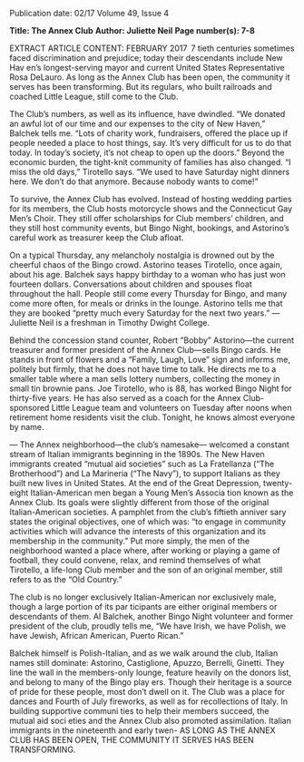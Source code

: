 Publication date: 02/17
Volume 49, Issue 4

**Title: The Annex Club**
**Author: Juliette Neil**
**Page number(s): 7-8**

EXTRACT ARTICLE CONTENT:
FEBRUARY 2017
 7
tieth centuries sometimes faced discrimination and 
prejudice; today their descendants include New Hav­
en’s longest-serving mayor and current United States 
Representative Rosa DeLauro. As long as the Annex 
Club has been open, the community it serves has been 
transforming. But its regulars, who built railroads and 
coached Little League, still come to the Club.


The Club’s numbers, as well as its influence, have 
dwindled. “We donated an awful lot of our time and 
our expenses to the city of New Haven,” Balchek tells 
me. “Lots of charity work, fundraisers, offered the place 
up if people needed a place to host things, say. It’s very 
difficult for us to do that today. In today’s society, it’s 
not cheap to open up the doors.” Beyond the economic 
burden, the tight-knit community of families has also 
changed. “I miss the old days,” Tirotello says. “We used 
to have Saturday night dinners here. We don’t do that 
anymore. Because nobody wants to come!” 


To survive, the Annex Club has evolved. Instead of 
hosting wedding parties for its members, the Club hosts 
motorcycle shows and the Connecticut Gay Men’s 
Choir. They still offer scholarships for Club members’ 
children, and they still host community events, but 
Bingo Night, bookings, and Astorino’s careful work as 
treasurer keep the Club afloat. 


On a typical Thursday, any melancholy nostalgia is 
drowned out by the cheerful chaos of the Bingo crowd. 
Astorino teases Tirotello, once again, about his age. 
Balchek says happy birthday to a woman who has just 
won fourteen dollars. Conversations about children 
and spouses float throughout the hall. People still come 
every Thursday for Bingo, and many come more often, 
for meals or drinks in the lounge. Astorino tells me that 
they are booked “pretty much every Saturday for the 
next two years.”
— Juliette Neil is a freshman 
in Timothy Dwight College.

Behind the concession stand counter, Robert 
“Bobby” Astorino—the current treasurer and former 
president of the Annex Club—sells Bingo cards. He 
stands in front of flowers and a “Family, Laugh, Love” 
sign and informs me, politely but firmly, that he does 
not have time to talk. He directs me to a smaller table 
where a man sells lottery numbers, collecting the 
money in small tin brownie pans. Joe Tirotello, who is 
88, has worked Bingo Night for thirty-five years. He has 
also served as a coach for the Annex Club-sponsored 
Little League team and volunteers on Tuesday after­
noons when retirement home residents visit the club. 
Tonight, he knows almost everyone by name. 


—
The Annex neighborhood—the club’s namesake—
welcomed a constant stream of Italian immigrants 
beginning in the 1890s. The New Haven immigrants 
created “mutual aid societies” such as La Fratellanza 
(“The Brotherhood”) and La Marineria (“The Navy”), to 
support Italians as they built new lives in United States. 
At the end of the Great Depression, twenty-eight 
Italian-American men began a Young Men’s Associa­
tion known as the Annex Club. Its goals were slightly 
different from those of the original Italian-American 
societies. A pamphlet from the club’s fiftieth anniver­
sary states the original objectives, one of which was: 
“to engage in community activities which will advance 
the interests of this organization and its membership 
in the community.” Put more simply, the men of the 
neighborhood wanted a place where, after working or 
playing a game of football, they could convene, relax, 
and remind themselves of what Tirotello, a life-long 
Club member and the son of an original member, still 
refers to as the “Old Country.” 


The club is no longer exclusively Italian-American 
nor exclusively male, though a large portion of its par­
ticipants are either original members or descendants 
of them. Al Balchek, another Bingo Night volunteer 
and former president of the club, proudly tells me, “We 
have Irish, we have Polish, we have Jewish, African 
American, Puerto Rican.” 


Balchek himself is Polish-Italian, and as we walk 
around the club, Italian names still dominate: Astorino, 
Castiglione, Apuzzo, Berrelli, Ginetti. They line the 
wall in the members-only lounge, feature heavily on 
the donors list, and belong to many of the Bingo play­
ers. Though their heritage is a source of pride for these 
people, most don’t dwell on it. The Club was a place 
for dances and Fourth of July fireworks, as well as for 
recollections of Italy. In building supportive communi­
ties to help their members succeed, the mutual aid soci­
eties and the Annex Club also promoted assimilation. 
Italian immigrants in the nineteenth and early twen-
AS LONG AS THE ANNEX 
CLUB HAS BEEN OPEN, THE 
COMMUNITY IT SERVES HAS 
BEEN TRANSFORMING.